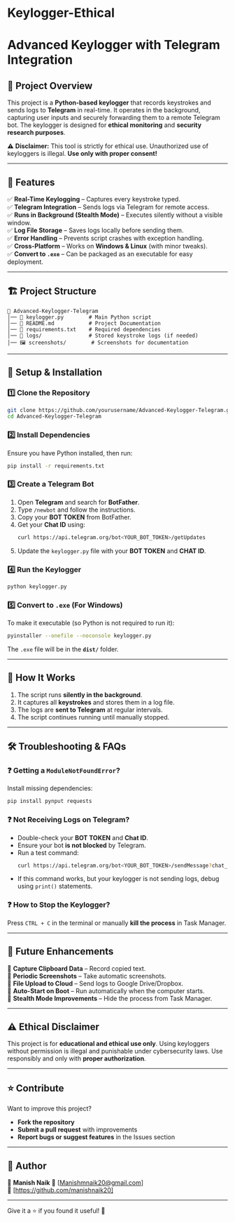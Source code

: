 # Keylogger-Ethical
# **Advanced Keylogger with Telegram Integration**  

## 📌 **Project Overview**  
This project is a **Python-based keylogger** that records keystrokes and sends logs to **Telegram** in real-time. It operates in the background, capturing user inputs and securely forwarding them to a remote Telegram bot. The keylogger is designed for **ethical monitoring** and **security research purposes**.  

⚠️ **Disclaimer:** This tool is strictly for ethical use. Unauthorized use of keyloggers is illegal. **Use only with proper consent!**  

---

## 🎯 **Features**  
✅ **Real-Time Keylogging** – Captures every keystroke typed.  
✅ **Telegram Integration** – Sends logs via Telegram for remote access.  
✅ **Runs in Background (Stealth Mode)** – Executes silently without a visible window.  
✅ **Log File Storage** – Saves logs locally before sending them.  
✅ **Error Handling** – Prevents script crashes with exception handling.  
✅ **Cross-Platform** – Works on **Windows & Linux** (with minor tweaks).  
✅ **Convert to `.exe`** – Can be packaged as an executable for easy deployment.  

---

## 🏗️ **Project Structure**  

```
📂 Advanced-Keylogger-Telegram
│── 📄 keylogger.py        # Main Python script
│── 📄 README.md           # Project Documentation
│── 📄 requirements.txt    # Required dependencies
│── 📂 logs/               # Stored keystroke logs (if needed)
│── 🖼️ screenshots/        # Screenshots for documentation
```

---

## 🔧 **Setup & Installation**  

### 1️⃣ **Clone the Repository**  
```bash
git clone https://github.com/yourusername/Advanced-Keylogger-Telegram.git
cd Advanced-Keylogger-Telegram
```

### 2️⃣ **Install Dependencies**  
Ensure you have Python installed, then run:  
```bash
pip install -r requirements.txt
```

### 3️⃣ **Create a Telegram Bot**  
1. Open **Telegram** and search for **BotFather**.  
2. Type `/newbot` and follow the instructions.  
3. Copy your **BOT TOKEN** from BotFather.  
4. Get your **Chat ID** using:  
   ```bash
   curl https://api.telegram.org/bot<YOUR_BOT_TOKEN>/getUpdates
   ```
5. Update the `keylogger.py` file with your **BOT TOKEN** and **CHAT ID**.  

### 4️⃣ **Run the Keylogger**  
```bash
python keylogger.py
```

### 5️⃣ **Convert to `.exe` (For Windows)**  
To make it executable (so Python is not required to run it):  
```bash
pyinstaller --onefile --noconsole keylogger.py
```
The `.exe` file will be in the **`dist/`** folder.  

---

## 📜 **How It Works**  
1. The script runs **silently in the background**.  
2. It captures all **keystrokes** and stores them in a log file.  
3. The logs are **sent to Telegram** at regular intervals.  
4. The script continues running until manually stopped.  

---

## 🛠️ **Troubleshooting & FAQs**  

### ❓ **Getting a `ModuleNotFoundError`?**  
Install missing dependencies:  
```bash
pip install pynput requests
```

### ❓ **Not Receiving Logs on Telegram?**  
- Double-check your **BOT TOKEN** and **Chat ID**.  
- Ensure your bot **is not blocked** by Telegram.  
- Run a test command:  
  ```bash
  curl https://api.telegram.org/bot<YOUR_BOT_TOKEN>/sendMessage?chat_id=<YOUR_CHAT_ID>&text=Hello
  ```
- If this command works, but your keylogger is not sending logs, debug using `print()` statements.

### ❓ **How to Stop the Keylogger?**  
Press `CTRL + C` in the terminal or manually **kill the process** in Task Manager.

---

## 🚀 **Future Enhancements**  
🔹 **Capture Clipboard Data** – Record copied text.  
🔹 **Periodic Screenshots** – Take automatic screenshots.  
🔹 **File Upload to Cloud** – Send logs to Google Drive/Dropbox.  
🔹 **Auto-Start on Boot** – Run automatically when the computer starts.  
🔹 **Stealth Mode Improvements** – Hide the process from Task Manager.  

---

## ⚠️ **Ethical Disclaimer**  
This project is for **educational and ethical use only**. Using keyloggers without permission is illegal and punishable under cybersecurity laws. Use responsibly and only with **proper authorization**.  

---

## ⭐ **Contribute**  
Want to improve this project?  
- **Fork the repository**  
- **Submit a pull request** with improvements  
- **Report bugs or suggest features** in the Issues section  

---

## 🎯 **Author**  
👤 **Manish Naik** 
📩 [Manishmnaik20@gmail.com]  
🔗 [https://github.com/manishnaik20]  

---

Give it a ⭐ if you found it useful! 🚀  
